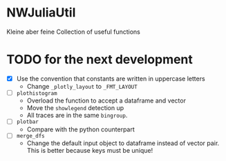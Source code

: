 # NWJuliaUtil

Kleine aber feine Collection of useful functions

# TODO for the next development
- [x] Use the convention that constants are written in uppercase letters
    - Change `_plotly_layout` to `_FMT_LAYOUT`
- [ ] `plothistogram`
    - Overload the function to accept a dataframe and vector
    - Move the `showlegend` detection up
    - All traces are in the same `bingroup`.
- [ ] `plotbar`
    - Compare with the python counterpart
- [ ] `merge_dfs`
    - Change the default input object to dataframe instead of vector pair. This is better because keys must be unique!
